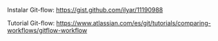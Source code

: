 Instalar Git-flow: https://gist.github.com/ilyar/11190988

Tutorial Git-flow: https://www.atlassian.com/es/git/tutorials/comparing-workflows/gitflow-workflow